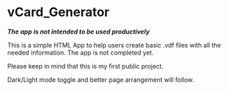# vCard_Generator
**_The app is not intended to be used productively_**

This is a simple HTML App to help users create basic .vdf files with all the needed information.
The app is not completed yet.

Please keep in mind that this is my first public project.

Dark/Light mode toggle and better page arrangement will follow.
